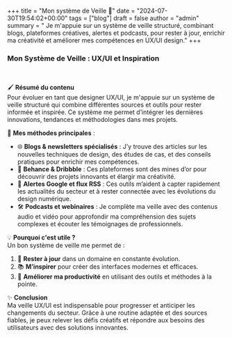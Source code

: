 +++
title = "Mon système de Veille 🔔"
date = "2024-07-30T19:54:02+00:00"
tags = ["blog"]
draft = false
author = "admin"
summary = " Je m'appuie sur un système de veille structuré, combinant blogs, plateformes créatives, alertes et podcasts, pour rester à jour, enrichir ma créativité et améliorer mes compétences en UX/UI design."
+++

### Mon Système de Veille : UX/UI et Inspiration  
<br>

🖌️ **Résumé du contenu**  
Pour évoluer en tant que designer UX/UI, je m'appuie sur un système de veille structuré qui combine différentes sources et outils pour rester informée et inspirée. Ce système me permet d’intégrer les dernières innovations, tendances et méthodologies dans mes projets.  

📌 **Mes méthodes principales** :  
- 🌐 **Blogs & newsletters spécialisés** : J'y trouve des articles sur les nouvelles techniques de design, des études de cas, et des conseils pratiques pour enrichir mes compétences.  
- 🎨 **Behance & Dribbble** : Ces plateformes sont des mines d’or pour découvrir des projets innovants et élargir ma créativité.  
- 🔔 **Alertes Google et flux RSS** : Ces outils m’aident à capter rapidement les actualités du secteur et à rester connectée avec les évolutions du design numérique.  
- 🛠️ **Podcasts et webinaires** : Je complète ma veille avec des contenus audio et vidéo pour approfondir ma compréhension des sujets complexes et écouter les témoignages de professionnels.  

💡 **Pourquoi c'est utile ?**  
Un bon système de veille me permet de :  
1. 🌟 **Rester à jour** dans un domaine en constante évolution.  
2. 📚 **M’inspirer** pour créer des interfaces modernes et efficaces.  
3. 🚀 **Améliorer ma productivité** en utilisant des outils et méthodes à la pointe.  

✨ **Conclusion**  
Ma veille UX/UI est indispensable pour progresser et anticiper les changements du secteur. Grâce à une routine adaptée et des sources fiables, je peux relever les défis créatifs et répondre aux besoins des utilisateurs avec des solutions innovantes.
